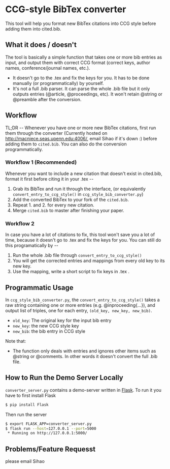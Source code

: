 # CCG-style BibTex converter

This tool will help you format new BibTex citations into CCG style before adding them into cited.bib.

## What it does / doesn't
The tool is basically a simple function that takes one or more bib entries as input, and output them with correct CCG format (correct keys, author names, conference/journal names, etc.).
- It doesn't go to the .tex and fix the keys for you. It has to be done manually (or programmatically) by yourself.
- It's not a full .bib parser. It can parse the whole .bib file but it only outputs entries (@article, @proceedings, etc). It won't retain @string or @preamble after the conversion.

## Workflow
TL;DR -- Whenever you have one or more new BibTex citations, first run them through the converter (Currently hosted on http://macniece.seas.upenn.edu:4006/, email Sihao if it's down :) before adding them to `cited.bib`. You can also do the conversion programmatically.

### Workflow 1 (**Recommended**)
Whenever you want to include a new citation that doesn't exist in cited.bib, format it first before citing it in your .tex --
1. Grab its BibTex and run it through the interface, (or equivalently `convert_entry_to_ccg_style()` in `ccg_style_bib_converter.py`)
2. Add the converted BibTex to your fork of the `cited.bib`.
3. Repeat 1. and 2. for every new citation.
4. Merge `cited.bib` to master after finishing your paper.

### Workflow 2
In case you have a lot of citations to fix, this tool won't save you a lot of time, because it doesn't go to .tex and fix the keys for you. You can still do this programatically by --
1. Run the whole .bib file through `convert_entry_to_ccg_style()`
2. You will get the corrected entries and mappings from every old key to its new key.
3. Use the mapping, write a short script to fix keys in .tex .

## Programmatic Usage
In `ccg_style_bib_converter.py`, the `convert_entry_to_ccg_style()` takes a raw string containing one or more entries (e.g. @inproceeding{...}), and output list of triples, one for each entry, `(old_key, new_key, new_bib)`.

- `old_key`: The original key for the input bib entry
- `new_key`: the new CCG style key
- `new_bib`: the bib entry in CCG style


Note that:
- The function only deals with entries and ignores other items such as @string or @comments. In other words it doesn't convert the full .bib file.

## How to Run the Demo Server Locally
`converter_server.py` contains a demo-server written in [Flask](http://flask.pocoo.org/docs/1.0/tutorial/). To run it you have to first install Flask
```sh
$ pip install Flask
```

Then run the server

```sh
$ export FLASK_APP=converter_server.py
$ flask run --host=127.0.0.1 --port=5000
 * Running on http://127.0.0.1:5000/
```
## Problems/Feature Requesst
please email Sihao